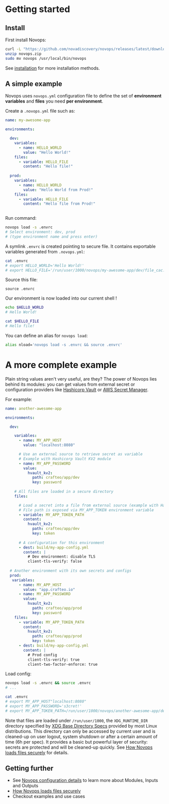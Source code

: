 # Getting started

## Install

First install Novops:

```sh
curl -L "https://github.com/novadiscovery/novops/releases/latest/download/novops-X64-Linux.zip" -o novops.zip
unzip novops.zip
sudo mv novops /usr/local/bin/novops
```

See [installation](install.md) for more installation methods.

## A simple example

Novops uses `novops.yml` configuration file to define the set of **environment variables** and **files** you need **per environment**.

Create a `.novops.yml` file such as:

```yaml
name: my-awesome-app

environments:

  dev:    
    variables:
      - name: HELLO_WORLD
        value: "Hello World!"
    files: 
      - variable: HELLO_FILE
        content: "Hello file!"
  
  prod:    
    variables:
      - name: HELLO_WORLD
        value: "Hello World from Prod!"
    files: 
      - variable: HELLO_FILE
        content: "Hello file from Prod!"
  
```

Run command:

```sh
novops load -s .envrc
# Select environment: dev, prod
# (type environment name and press enter)
```

A symlink `.envrc` is created pointing to secure file. It contains exportable variables generated from `.novops.yml`:

```sh
cat .envrc
# export HELLO_WORLD='Hello World!'
# export HELLO_FILE='/run/user/1000/novops/my-awesome-app/dev/file_cac...z'
```

Source this file:

```
source .envrc
```

Our environment is now loaded into our current shell !

```sh
echo $HELLO_WORLD
# Hello World!

cat $HELLO_FILE
# Hello file!
```

You can define an alias for `novops load`:

```sh
alias nload='novops load -s .envrc && source .envrc'
```

# A more complete example

Plain string values aren't very useful, are they? The power of Novops lies behind its modules: you can get values from external secret or configuration providers like [Hashicorp Vault](config/hashicorp-vault.md) or [AWS Secret Manager](config/aws.md).

For example:

```yaml
name: another-awesome-app

environments:

  dev:    

    variables:
      - name: MY_APP_HOST
        value: "localhost:8080"

      # Use an external source to retrieve secret as variable
      # Example with Hashicorp Vault KV2 module
      - name: MY_APP_PASSWORD
        value:
          hvault_kv2:
            path: crafteo/app/dev
            key: password
  
    # All files are loaded in a secure directory
    files: 

      # Load a secret into a file from external source (example with Hashicorp Vault KV2 module)
      # File path is exposed via MY_APP_TOKEN environment variable 
      - variable: MY_APP_TOKEN_PATH
        content:
          hvault_kv2:
            path: crafteo/app/dev
            key: token
      
      # A configuration for this environment
      - dest: build/my-app-config.yml
        content: |
          # Dev environment: disable TLS
          client-tls-verify: false
  
  # Another environment with its own secrets and configs
  prod:    
   variables:
      - name: MY_APP_HOST
        value: "app.crafteo.io"
      - name: MY_APP_PASSWORD
        value:
          hvault_kv2:
            path: crafteo/app/prod
            key: password
    files: 
      - variable: MY_APP_TOKEN_PATH
        content:
          hvault_kv2:
            path: crafteo/app/prod
            key: token
      - dest: build/my-app-config.yml
        content: |
          # Prod config
          client-tls-verify: true
          client-two-factor-enforce: true
```

Load config:

```sh
novops load -s .envrc && source .envrc
# ...

cat .envrc
# export MY_APP_HOST"localhost:8080"
# export MY_APP_PASSWORD='s3cret!'
# export MY_APP_TOKEN_PATH=/run/user/1000/novops/another-awesome-app/dev/file_xxx'
```

Note that files are loaded under `/run/user/1000`, the `XDG_RUNTIME_DIR` directory specified by [XDG Base Directory Specs](https://specifications.freedesktop.org/basedir-spec/basedir-spec-latest.html) provided by most Linux distributions. This directory can only be accessed by current user and is cleaned-up on user logout, system shutdown or after a certain amount of time (6h per spec). It provides a basic but powerful layer of security: secrets are protected and will be cleaned-up quickly. See [How Novops loads files securely](advanced/security.md) for details. 

## Getting further

- See [Novops configuration details](config/config.md) to learn more about Modules, Inputs and Outputs
- [How Novops loads files securely](advanced/security.md)
- Checkout examples and use cases